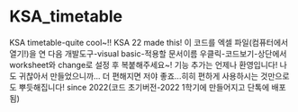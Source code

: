 # KSA_timetable
KSA timetable-quite cool~!! KSA 22 made this!
이 코드를 엑셀 파일(컴퓨터에서 열기!)을 연 다음 개발도구-visual basic-적용할 문서이름 우클릭-코드보기-상단에서 worksheet와 change로 설정 후 복붙해주세요~!
기능 추가는 언제나 환영입니다! 나도 귀찮아서 만들었으니까... 더 편해지면 저야 좋죠...히히
편하게 사용하시는 것만으로도 뿌듯해집니다!
since 2022(코드 초기버전-2022 1학기에 만들어지고 단톡에 배포됨)
